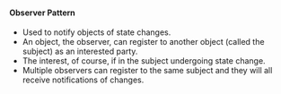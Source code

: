 #### Observer Pattern

- Used to notify objects of state changes.
- An object, the observer, can register to another object (called the subject) as an interested party.
- The interest, of course, if in the subject undergoing state change.
- Multiple observers can register to the same subject and they will all receive notifications of changes.

